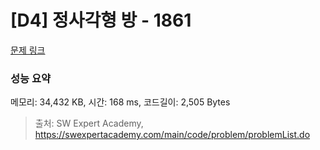 # [D4] 정사각형 방 - 1861 

[문제 링크](https://swexpertacademy.com/main/code/problem/problemDetail.do?contestProbId=AV5LtJYKDzsDFAXc) 

### 성능 요약

메모리: 34,432 KB, 시간: 168 ms, 코드길이: 2,505 Bytes



> 출처: SW Expert Academy, https://swexpertacademy.com/main/code/problem/problemList.do